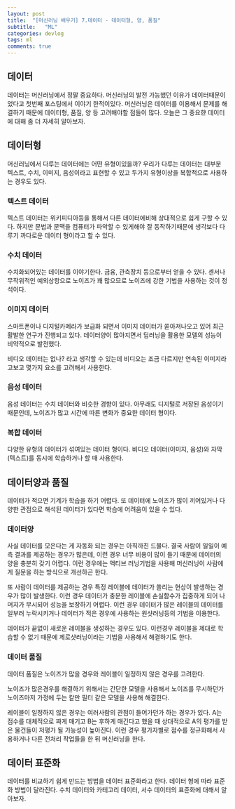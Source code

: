 ```yaml
---
layout: post
title:  "[머신러닝 배우기] 7.데이터 - 데이터형, 양, 품질"
subtitle:   "ML"
categories: devlog
tags: ml
comments: true
---
```


## 데이터

데이터는 머신러닝에서 정말 중요하다. 머신러닝의 발전 가능했던 이유가 데이터때문이었다고 첫번째 포스팅에서 이야기 한적이있다. 머신러닝은 데이터를 이용해서 문제를 해결하기 때문에 데이터형, 품질, 양 등 고려해야할 점들이 많다. 오늘은 그 중요햔 데이터에 대해 좀 더 자세히 알아보자.

## 데이터형

머신러닝에서 다루는 데이터에는 어떤 유형이있을까? 우리가 다루는 데이터는 대부분 텍스트, 수치, 이미지, 음성이라고 표현할 수 있고 두가지 유형이상을 복합적으로 사용하는 경우도 있다.

### 텍스트 데이터

텍스트 데이터는 위키피디아등을 통해서 다른 데이터에비해 상대적으로 쉽게 구할 수 있다. 하지만 문법과 문맥을 컴퓨터가 파악할 수 있게해야 잘 동작하기때문에 생각보다 다루기 까다로운 데이터 형이라고 할 수 있다.

### 수치 데이터

수치화되어있는 데이터를 이야기한다. 금융, 관측장치 등으로부터 얻을 수 있다. 센서나 무작위적인 예외상항으로 노이즈가 꽤 많으므로 노이즈에 강한 기법을 사용하는 것이 정석이다.

### 이미지 데이터

스마트폰이나 디지털카메라가 보급화 되면서 이미지 데이터가 쏟아져나오고 있어 최근 활발한 연구가 진행되고 있다. 데이터양이 많아지면서 딥러닝을 활용한 모델의 성능이 비약적으로 발전했다.

비디오 데이터는 없나? 라고 생각할 수 있는데 비디오는 조금 다르지만 연속된 이미지라고보고 몇가지 요소를 고려해서 사용한다.

### 음성 데이터

음성 데이터는 수치 데이터와 비슷한 경향이 있다. 아무래도 디지털로 저장된 음성이기 때문인데, 노이즈가 많고 시간에 따른 변화가 중요한 데이터 형이다. 

### 복합 데이터

다양한 유형의 데이터가 섞여있는 데이터 형이다. 비디오 데이터(이미지, 음성)와 자막(텍스트)를 동시에 학습하거나 할 때 사용한다.

## 데이터양과 품질

데이터가 적으면 기계가 학습을 하기 어렵다. 또 데이터에 노이즈가 많이 끼어있거나 다양한 관점으로 해석된 데이터가 있다면 학습에 어려움이 있을 수 있다. 

### 데이터양

사실 데이터를 모은다는 게 자동화 되는 경우는 아직까진 드물다. 결국 사람이 일일이 예측 결과를 제공하는 경우가 많은데, 이런 경우 너무 비용이 많이 들기 때문에 데이터의 양을 충분히 갖기 어렵다. 이런 경우에는 액티브 러닝기법을 사용해 머신러닝이 사람에게 질문을 하는 방식으로 개선하곤 한다.

또 사람이 데이터를 제공하는 경우 특정 레이블에 데이터가 쏠리는 현상이 발생하는 경우가 많이 발생한다. 이런 경우 데이터가 충분한 레이블에 손실함수가 집중하게 되어 나머지가 무시되어 성능을 보장하기 어렵다. 이런 경우 데이터가 많은 레이블의 데이터를 일부러 누락시키거나 데이터가 적은 경우에 사용하는 원샷러닝등의 기법을 이용한다.

데이터가 끝없이 새로운 레이블을 생성하는 경우도 있다. 이런경우 레이블을 제대로 학습할 수 없기 때문에 제로샷러닝이라는 기법을 사용해서 해결하기도 한다.

### 데이터 품질

데이터 품질은 노이즈가 많을 경우와 레이블이 일정하지 않은 경우를 고려한다.

노이즈가 많은경우를 해결하기 위해서는 간단한 모델을 사용해서 노이즈를 무시하던가 노이즈마저 가정에 두는 칼만 필터 같은 모델을 사용해 해결한다.

레이블이 일정하지 않은 경우는 여러사람의 관점이 들어가던가 하는 경우가 있다. A는 점수를 대체적으로 짜게 매기고 B는 후하게 매긴다고 했을 때 상대적으로 A의 평가를 받은 물건들이 저평가 될 가능성이 높아진다. 이런 경우 평가자별로 점수를 정규화해서 사용하거나 다른 전처리 작업들을 한 뒤 머신러닝을 한다.

## 데이터 표준화

데이터를 비교하기 쉽게 만드는 방법을 데이터 표준화라고 한다. 데이터 형에 따라 표준화 방법이 달라진다. 수치 데이터와 카테고리 데이터, 서수 데이터의 표준화에 대해서 알아보자.